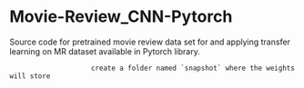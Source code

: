 # Movie-Review_CNN-Pytorch
Source code for pretrained movie review data set for and applying transfer learning on MR dataset available in Pytorch library. 

                        create a folder named `snapshot` where the weights will store
